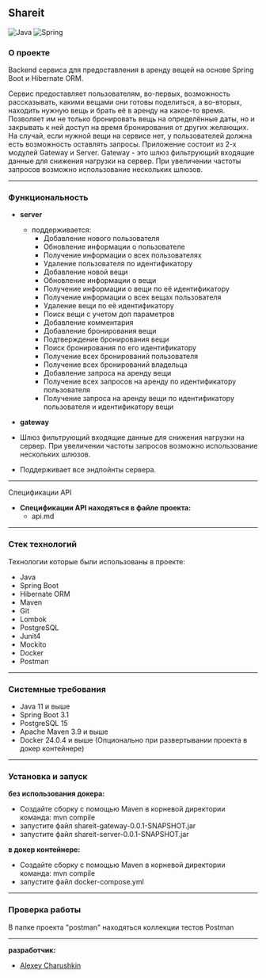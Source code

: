 ## Shareit

![Java](https://img.shields.io/badge/java-%23ED8B00.svg?style=for-the-badge&logo=java&logoColor=white)
![Spring](https://img.shields.io/badge/spring-%236DB33F.svg?style=for-the-badge&logo=spring&logoColor=white)

### О проекте

Backend сервиса для предоставления в аренду вещей на основе Spring Boot и Hibernate ORM.

Сервис предоставляет пользователям, во-первых, возможность рассказывать, какими вещами они готовы поделиться,
а во-вторых, находить нужную вещь и брать её в аренду на какое-то время. Позволяет им не только бронировать вещь на
определённые даты, но и закрывать к ней доступ на время бронирования от других желающих. На случай,
если нужной вещи на сервисе нет, у пользователей должна есть возможность оставлять запросы.
Приложение состоит из 2-х модулей Gateway и Server. Gateway - это шлюз фильтрующий входящие данные для снижения
нагрузки на сервер. При увеличении частоты запросов возможно использование нескольких шлюзов.

_____

### Функциональность

+ **server**
    + поддерживается:
        + Добавление нового пользователя
        + Обновление информации о пользователе
        + Получение информации о всех пользователях
        + Удаление пользователя по идентификатору
        + Добавление новой вещи
        + Обновление информации о вещи
        + Получение информации о вещи по её идентификатору
        + Получение информации о всех вещах пользователя
        + Удаление вещи по её идентификатору
        + Поиск вещи с учетом доп параметров
        + Добавление комментария
        + Добавление бронирования вещи
        + Подтверждение бронирования вещи
        + Поиск бронирования по его идентификатору
        + Получение всех бронирований пользователя
        + Получение всех бронирований владельца
        + Добавление запроса на аренду вещи
        + Получение всех запросов на аренду по идентификатору пользователя
        + Получение запроса на аренду вещи по идентификатору пользователя и идентификатору вещи


+ **gateway**

+ Шлюз фильтрующий входящие данные для снижения
  нагрузки на сервер. При увеличении частоты запросов возможно использование нескольких шлюзов.
+ Поддерживает все эндпойнты сервера.

----- 

Спецификации API

+ **Спецификации API находяться в файле проекта:**
    + api.md

-----

### Стек технологий

Технологии которые были использованы в проекте:

+ Java
+ Spring Boot
+ Hibernate ORM
+ Maven
+ Git
+ Lombok
+ PostgreSQL
+ Junit4
+ Mockito
+ Docker
+ Postman

-----

### Системные требования

+ Java 11 и выше
+ Spring Boot 3.1
+ PostgreSQL 15
+ Apache Maven 3.9 и выше
+ Docker 24.0.4 и выше (Опционально при развертывании проекта в докер контейнере)

-----

### Установка и запуск

**без использования докера:**

+ Создайте сборку с помощью Maven
  в корневой директории команда: mvn compile
+ запустите файл shareit-gateway-0.0.1-SNAPSHOT.jar
+ запустите файл shareit-server-0.0.1-SNAPSHOT.jar

**в докер контейнере:**

+ Создайте сборку с помощью Maven
  в корневой директории команда: mvn compile
+ запустите файл docker-compose.yml

-----

### Проверка работы

В папке проекта "postman" находяться коллекции тестов Postman

_____
**разработчик:**

+ [Alexey Charushkin](https://github.com/Alexey-Charushkin)

